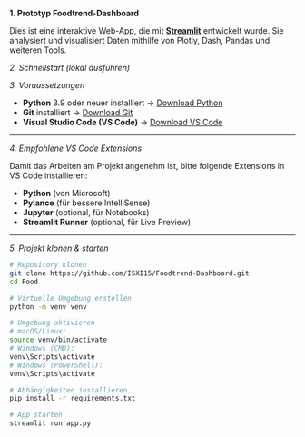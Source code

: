 ﻿**1. Prototyp Foodtrend-Dashboard**

Dies ist eine interaktive Web-App, die mit [**Streamlit**](https://streamlit.io/) entwickelt wurde.
Sie analysiert und visualisiert Daten mithilfe von Plotly, Dash, Pandas und weiteren Tools.

_2. Schnellstart (lokal ausführen)_

_3. Voraussetzungen_

- **Python** 3.9 oder neuer installiert → [Download Python](https://www.python.org/downloads/)
- **Git** installiert → [Download Git](https://git-scm.com/downloads)
- **Visual Studio Code (VS Code)** → [Download VS Code](https://code.visualstudio.com/)

---

_4. Empfohlene VS Code Extensions_

Damit das Arbeiten am Projekt angenehm ist, bitte folgende Extensions in VS Code installieren:

- **Python** (von Microsoft)
- **Pylance** (für bessere IntelliSense)
- **Jupyter** (optional, für Notebooks)
- **Streamlit Runner** (optional, für Live Preview)

---

_5. Projekt klonen & starten_

```bash
# Repository klonen
git clone https://github.com/ISXI15/Foodtrend-Dashboard.git
cd Food

# Virtuelle Umgebung erstellen
python -m venv venv

# Umgebung aktivieren
# macOS/Linux:
source venv/bin/activate
# Windows (CMD):
venv\Scripts\activate
# Windows (PowerShell):
venv\Scripts\activate

# Abhängigkeiten installieren
pip install -r requirements.txt

# App starten
streamlit run app.py
